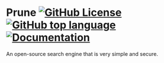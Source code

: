 # Prune [![GitHub License](https://img.shields.io/github/license/TylerMS887/prune?style=flat-square)](LICENSE) [![GitHub top language](https://img.shields.io/github/languages/top/TylerMS887/prune?style=flat-square)](https://github.com/search?q=repo%3ATylerMS887%2Fprune++language%3APython&type=code) [![Documentation](https://img.shields.io/badge/documentation-%23999999?style=flat-square)](https://prunesearch.github.io)

An open-source search engine that is very simple and secure.
